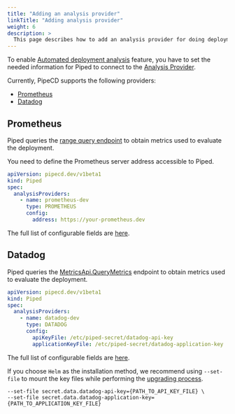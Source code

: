 ```yaml
---
title: "Adding an analysis provider"
linkTitle: "Adding analysis provider"
weight: 6
description: >
  This page describes how to add an analysis provider for doing deployment analysis.
---
```


To enable [Automated deployment analysis](../../managing-application/customizing-deployment/automated-deployment-analysis/) feature, you have to set the needed information for Piped to connect to the [Analysis Provider](../../../concepts/#analysis-provider).

Currently, PipeCD supports the following providers:
- [Prometheus](https://prometheus.io/)
- [Datadog](https://datadoghq.com/)


## Prometheus
Piped queries the [range query endpoint](https://prometheus.io/docs/prometheus/latest/querying/api/#range-queries) to obtain metrics used to evaluate the deployment.

You need to define the Prometheus server address accessible to Piped.

```yaml
apiVersion: pipecd.dev/v1beta1
kind: Piped
spec:
  analysisProviders:
    - name: prometheus-dev
      type: PROMETHEUS
      config:
        address: https://your-prometheus.dev
```
The full list of configurable fields are [here](configuration-reference/#analysisproviderprometheusconfig).

## Datadog
Piped queries the [MetricsApi.QueryMetrics](https://docs.datadoghq.com/api/latest/metrics/#query-timeseries-points) endpoint to obtain metrics used to evaluate the deployment.

```yaml
apiVersion: pipecd.dev/v1beta1
kind: Piped
spec:
  analysisProviders:
    - name: datadog-dev
      type: DATADOG
      config:
        apiKeyFile: /etc/piped-secret/datadog-api-key
        applicationKeyFile: /etc/piped-secret/datadog-application-key
```

The full list of configurable fields are [here](configuration-reference/#analysisproviderdatadogconfig).

If you choose `Helm` as the installation method, we recommend using `--set-file` to mount the key files while performing the [upgrading process](../../../installation/install-piped/installing-on-kubernetes/#in-the-cluster-wide-mode).

```console
--set-file secret.data.datadog-api-key={PATH_TO_API_KEY_FILE} \
--set-file secret.data.datadog-application-key={PATH_TO_APPLICATION_KEY_FILE}
```
